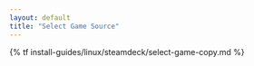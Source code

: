 ```yaml
---
layout: default
title: "Select Game Source"
---
```

{% tf install-guides/linux/steamdeck/select-game-copy.md %}
